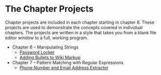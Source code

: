 # The Chapter Projects

Chapter projects are included in each chapter starting in chapter 6. These projects are used to demonstrate the concepts covered in individual chapters. The projects are written in a style that takes you from a blank file editor window to a full, working program. 

* Chapter 6 – Manipulating Strings
    - [Password Locker](./password_locker/)
    - [Adding Bullets to Wiki Markup](./bullet_point_adder/)
* Chapter 7 – Pattern Matching with Regular Expressions
    - [Phone Number and Email Address Extractor](./phone_email_extractor/)
